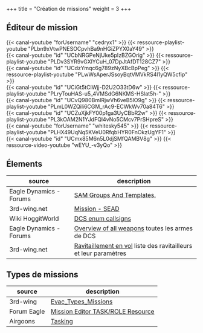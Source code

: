 +++
title = "Création de missions"
weight = 3
+++

## Éditeur de mission
<div class="contenu"> <!-- Alias //-->
{{< canal-youtube "forUsername" "cedryx1" >}}
{{< ressource-playlist-youtube "PLbn9xVtwPNESOCpvhBa9nHGiZPYX0aY49" >}}
</div>

<div class="contenu"> <!-- Loulou de DCS World //-->
{{< canal-youtube "id" "UCbNRGPeNjUke5pIzBZGOrig" >}}
{{< ressource-playlist-youtube "PLDv3SYR9vGXlYCuH_07DpJtAfDT128CZ7" >}}
</div>

<div class="contenu"> <!-- Empnicolas LzT //-->
{{< canal-youtube "id" "UCdzYmqc6g789zNyXBcBpPeg" >}}
{{< ressource-playlist-youtube "PLwWsAperJSsoyBqtVMVkRS4l1yQW5cfip" >}}
</div>

<div class="contenu"> <!-- lankypilot77 //-->
{{< canal-youtube "id" "UCiGt5tClWjj-D2U2O33tD6w" >}}
{{< ressource-playlist-youtube "PLryTouHAS-u5_4VMSdG6NKMS-HSlat5h-" >}}
</div>

<div class="contenu"> <!-- Banana Mayo //-->
{{< canal-youtube "id" "UCvQ980BmIRjwVh6veB5lO9g" >}}
{{< ressource-playlist-youtube "PLmL0WZQili6CGM_rAc9-ECWkWv70a84T6" >}}
</div>

<div class="contenu"> <!-- Grim Reapers //-->
{{< canal-youtube "id" "UCZuXjkFY00p1ga3UyCBbR2w" >}}
{{< ressource-playlist-youtube "PL3kOAM2N1YJdFQl4vNo5CMcv7PrSHpreS" >}}
</div>

<div class="contenu"> <!-- 131st Death Vipers //-->
{{< canal-youtube "forUsername" "whitesky545" >}}
{{< ressource-playlist-youtube "PLHX49UqNq5KVeU0RfqbHYR0FnOkzUgYF1" >}}
</div>

<div class="contenu"> <!-- JTFF Tracto VF84//-->
{{< canal-youtube "id" "UCmx85M6n5L0djSMfQAMBV8g" >}}
{{< ressource-video-youtube "wEYU_-v3yQo" >}}
</div>

## Élements
source                  | description
----------------------- | -----------
Eagle Dynamics - Forums | [SAM Groups And Templates.](https://forums.eagle.ru/showthread.php?t=218487)
3rd-wing.net            | [Mission - SEAD](http://wiki.3rd-wing.net/index.php?title=Mission:_SEAD#9K33_OSA)
Wiki HoggitWorld        | [DCS enum callsigns](https://wiki.hoggitworld.com/view/DCS_enum_callsigns)
Eagle Dynamics - Forums | [Overview of all weapons](https://forums.eagle.ru/showthread.php?t=158620) toutes les armes de DCS
3rd-wing.net            | [Ravitaillement en vol](http://wiki.3rd-wing.net/index.php?title=Ravitaillement_en_vol) liste des ravitailleurs et leur paramètres

## Types de missions
source       | description
------------ | -----------
3rd-wing     | [Evac_Types_Missions](http://server.3rd-wing.net/public/Miroo/doc/Evac_Types_Missions.pdf)
Forum Eagle  | [Mission Editor TASK/ROLE Resource](https://forums.eagle.ru/topic/67142-mission-editor-taskrole-resource)
Airgoons     | [Tasking](https://www.airgoons.com/w/Tasking)
